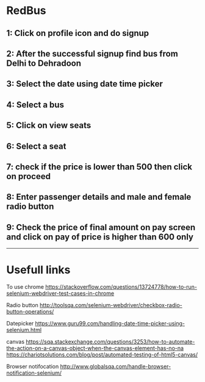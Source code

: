 # RedBus


1: Click on profile icon and do signup
---------------------------------------
2: After the successful signup find bus from Delhi to Dehradoon
------------------------
3: Select the date  using date time picker
-------------------
4: Select a bus 
-------------------
5: Click on view seats
-------------------
6: Select a seat
-------------------
7: check if the price is lower than 500 then click on  proceed
-------------------
8: Enter passenger details and male and female radio button
-------------------
9: Check the price of final amount on pay screen and click on pay of price is higher than 600 only
--------------------------------------

----------------------------------------------------------------------------------------------

# Usefull links

To use chrome
https://stackoverflow.com/questions/13724778/how-to-run-selenium-webdriver-test-cases-in-chrome

Radio button
http://toolsqa.com/selenium-webdriver/checkbox-radio-button-operations/

Datepicker
https://www.guru99.com/handling-date-time-picker-using-selenium.html

canvas
https://sqa.stackexchange.com/questions/3253/how-to-automate-the-action-on-a-canvas-object-when-the-canvas-element-has-no-na
https://chariotsolutions.com/blog/post/automated-testing-of-html5-canvas/

Browser notifocation
http://www.globalsqa.com/handle-browser-notification-selenium/

